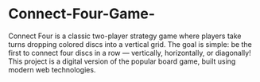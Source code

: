 # Connect-Four-Game-
Connect Four is a classic two-player strategy game where players take turns dropping colored discs into a vertical grid. The goal is simple: be the first to connect four discs in a row — vertically, horizontally, or diagonally!  This project is a digital version of the popular board game, built using modern web technologies. 
